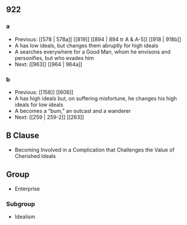 ## 922
### a
- Previous: [[578 | 578a]] [[819]] [[894 | 894 tr A &amp; A-5]] [[918 | 918b]] 
- A has low ideals, but changes them abruptly for high ideals
- A searches everywhere for a Good Man, whom he envisons and personifies, but who evades him
- Next: [[963]] [[964 | 964a]] 

### b
- Previous: [[158]] [[606]] 
- A has high ideals but, on suffering misfortune, he changes his high ideals for low ideals
- A becomes a “bum,” an outcast and a wanderer
- Next: [[259 | 259-2]] [[263]] 

## B Clause
- Becoming Involved in a Complication that Challenges the Value of Cherished Ideals

## Group
- Enterprise

### Subgroup
- Idealism

